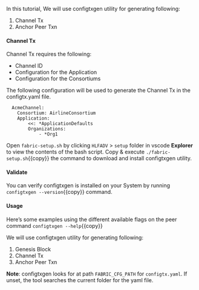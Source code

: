 
In this tutorial, We will use configtxgen utility for generating following:
1. Channel Tx
2. Anchor Peer Txn


#### Channel Tx
Channel Tx requires the following:
- Channel ID
- Configuration for the Application
- Configuration for the Consortiums


The following configuration will be used to generate the Channel Tx in the configtx.yaml file.
```
  AcmeChannel:
    Consortium: AirlineConsortium
    Application:
        <<: *ApplicationDefaults
        Organizations:
            - *Org1
```

Open `fabric-setup.sh` by clicking `HLFADV` > `setup` folder in vscode **Explorer** to view the contents of the bash script. Copy & execute `./fabric-setup.sh`{{copy}} the command to download and install configtxgen utility.

#### Validate
You can verify configtxgen is installed on your System by running `configtxgen --version`{{copy}} command.

#### Usage
Here’s some examples using the different available flags on the peer command `configtxgen --help`{{copy}}

We will use configtxgen utility for generating following:
1. Genesis Block
2. Channel Tx
3. Anchor Peer Txn

**Note**: configtxgen looks for at path `FABRIC_CFG_PATH` for `configtx.yaml`. If unset, the tool searches the current folder for the yaml file.